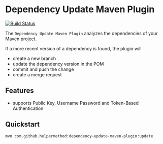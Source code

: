 # Dependency Update Maven Plugin

[![Build Status](https://cloud.drone.io/api/badges/georgberky/dependency-update-maven-plugin/status.svg)](https://cloud.drone.io/georgberky/dependency-update-maven-plugin)

The `Dependency Update Maven Plugin` analyzes the dependencies of your Maven project.

If a more recent version of a dependency is found, the plugin will

* create a new branch
* update the dependency version in the POM
* commit and push the change
* create a merge request

## Features

* supports Public Key, Username Password and Token-Based Authentication

## Quickstart

```sh
mvn com.github.helpermethod:dependency-update-maven-plugin:update
```
